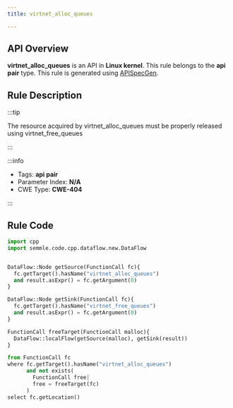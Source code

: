 ```yaml
---
title: virtnet_alloc_queues

---
```



## API Overview
**virtnet_alloc_queues** is an API in **Linux kernel**. This rule belongs to the **api pair** type. This rule is generated using [APISpecGen](../../tools/APISpecGen).
## Rule Description

:::tip

The resource acquired by virtnet_alloc_queues must be properly released using virtnet_free_queues

:::

:::info

- Tags: **api pair**
- Parameter Index: **N/A**
- CWE Type: **CWE-404**

:::

## Rule Code
```python
import cpp
import semmle.code.cpp.dataflow.new.DataFlow


DataFlow::Node getSource(FunctionCall fc){
  fc.getTarget().hasName("virtnet_alloc_queues")
  and result.asExpr() = fc.getArgument(0)
}

DataFlow::Node getSink(FunctionCall fc){
  fc.getTarget().hasName("virtnet_free_queues")
  and result.asExpr() = fc.getArgument(0)
}

FunctionCall freeTarget(FunctionCall malloc){
  DataFlow::localFlow(getSource(malloc), getSink(result))
}

from FunctionCall fc
where fc.getTarget().hasName("virtnet_alloc_queues")
      and not exists(
        FunctionCall free| 
        free = freeTarget(fc)
      )
select fc.getLocation()

    
```